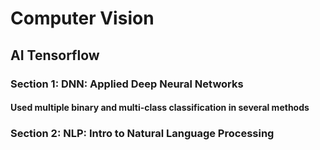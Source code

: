 # Computer Vision

## AI Tensorflow

### Section 1: DNN: Applied Deep Neural Networks
#### Used multiple binary and multi-class classification in several methods

### Section 2: NLP: Intro to Natural Language Processing

